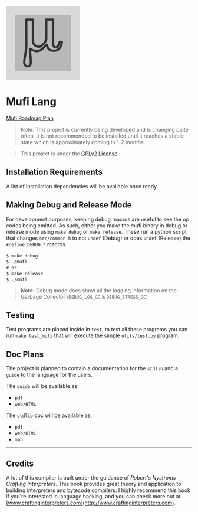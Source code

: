 <img src="logo.png" width="200px" height="200px">

# Mufi Lang 

[Mufi Roadmap Plan](https://www.notion.so/mkproj/a0ce104710f546d5aea1b0ec70995b73?v=ef7b2a18763b4e228c9f389f765965b1)

> Note: This project is currently being developed and is changing quite often, it is not recommended 
> to be installed until it reaches a stable state which is approximately coming in 1-2 months. 

> This project is under the [GPLv2 License](./LICENSE.md)
## Installation Requirements 

A list of installation dependencies will be available once ready.

## Making Debug and Release Mode 

For development purposes, keeping debug macros are useful to see 
the op codes being emitted. As such, either you make the mufi binary in debug or 
release mode using `make debug` or `make release`. These run a python script 
that changes `src/common.h` to not `undef` (Debug) or does `undef` (Release) the `#define DEBUG_*` macros. 


```shell
$ make debug
$ ./mufi
# or 
$ make release 
$ ./mufi
```

> **Note:** Debug mode does show all the logging information on the Garbage Collector (`DEBUG_LOG_GC` & `DEBUG_STRESS_GC`)

## Testing 
Test programs are placed inside in `test`, to test all these programs you can run `make test_mufi` that will 
execute the simple `utils/test.py` program.

## Doc Plans 
The project is planned to contain a documentation for the `stdlib` and 
a `guide` to the language for the users. 

The `guide` will be available as: 

- `pdf`
- `web/HTML`

The `stdlib` doc will be available as: 

- `pdf`
- `web/HTML`
- `man`

---
## Credits 
A lot of this compiler is built under the guidance of *Robert's Nystroms Crafting Interpreters*. This 
book provides great theory and application to building interpreters and bytecode compilers. I highly recommend 
this book if you're interested in language hacking, and you can check more out 
at [www.craftinginterpreters.com](http://www.craftinginterpreters.com).